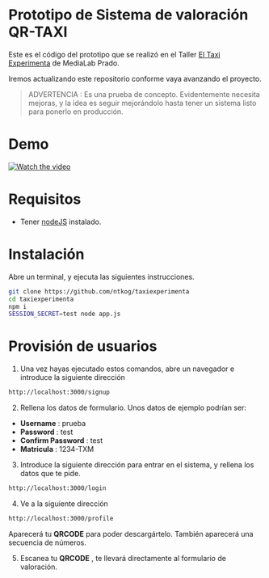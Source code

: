 # Prototipo de Sistema de valoración QR-TAXI

Este es el código del prototipo que se realizó en el Taller [El Taxi Experimenta](https://www.medialab-prado.es/proyectos/sistema-de-valoracion-del-servicio-en-el-taxi) de MediaLab Prado.


Iremos actualizando este repositorio conforme vaya avanzando el proyecto.

> ADVERTENCIA : Es una prueba de concepto. Evidentemente necesita mejoras, y la idea es seguir mejorándolo hasta tener un sistema listo para ponerlo en producción.


# Demo

[![Watch the video](https://img.youtube.com/vi/CUJ-cchv8FI/hqdefault.jpg)](https://youtu.be/CUJ-cchv8FI)


# Requisitos

- Tener [nodeJS](https://nodejs.org/es/) instalado.


# Instalación

Abre un terminal, y ejecuta las siguientes instrucciones.

```bash
git clone https://github.com/ntkog/taxiexperimenta
cd taxiexperimenta
npm i
SESSION_SECRET=test node app.js
```

# Provisión de usuarios

1. Una vez hayas ejecutado estos comandos, abre un navegador e introduce la siguiente dirección

```bash
http://localhost:3000/signup
```

2. Rellena los datos de formulario. Unos datos de ejemplo podrían ser:

- **Username** : prueba
- **Password** : test
- **Confirm Password** : test
- **Matricula** : 1234-TXM

3. Introduce la siguiente dirección para entrar en el sistema, y rellena los datos que te pide.

```bash
http://localhost:3000/login
```

4. Ve a la siguiente dirección

```bash
http://localhost:3000/profile
```

Aparecerá tu **QRCODE** para poder descargártelo. También aparecerá una secuencia de números.

5. Escanea tu **QRCODE** , te llevará directamente al formulario de valoración.
